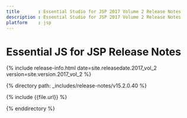 ```yaml
---
title 		: Essential Studio for JSP 2017 Volume 2 Release Notes
description : Essential Studio for JSP 2017 Volume 2 Release Notes
platform    : jsp
---
```


# Essential JS for JSP Release Notes  

{% include release-info.html date=site.releasedate.2017_vol_2 version=site.version.2017_vol_2 %} 

{% directory path: _includes/release-notes/v15.2.0.40 %}

{% include {{file.url}} %}

{% enddirectory %}